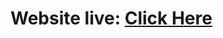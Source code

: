 # Website live: <a href=https://yashbellary.netl](https://yashbellary.netlify.app/> Click Here </a>
